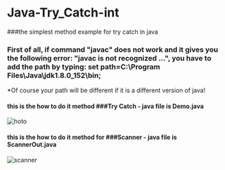 # Java-Try_Catch-int
###the simplest method example for try catch in java

### First of all, if command "javac" does not work and it gives you the following error: "javac is not recognized ...", you have to add the path by typing: set path=C:\Program Files\Java\jdk1.8.0_152\bin;
*Of course your path will be different if it is a different version of java!

#### this is the how to do it method ###Try Catch - java file is Demo.java
![hoto](https://user-images.githubusercontent.com/28831190/34332757-4d464c10-e93d-11e7-869f-f38a91e4e78b.jpg)



#### this is the how to do it method for ###Scanner - java file is ScannerOut.java
![scanner](https://user-images.githubusercontent.com/28831190/34333276-b58d083a-e943-11e7-8f95-e956ba766bb1.jpg)
